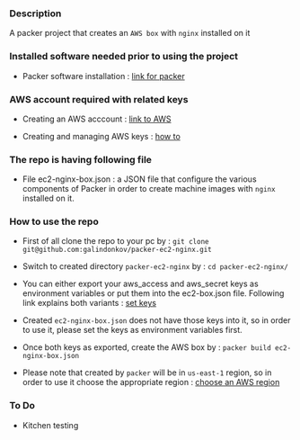 ### Description

A packer project that creates an ```AWS box``` with ```nginx``` installed on it

### Installed software needed prior to using the project

- Packer software installation : [link for packer](https://www.packer.io/intro/getting-started/install.html)

### AWS account required with related keys

- Creating an AWS acccount : [link to AWS](https://docs.aws.amazon.com/AmazonSimpleDB/latest/DeveloperGuide/AboutAWSAccounts.html)

- Creating and managing AWS keys : [how to](https://docs.aws.amazon.com/IAM/latest/UserGuide/id_credentials_access-keys.html)

### The repo is having following file

- File ec2-nginx-box.json : a JSON file that configure the various components of Packer in order to create machine images 
with ```nginx``` installed on it.

### How to use the repo

- First of all clone the repo to your pc by : ```git clone git@github.com:galindonkov/packer-ec2-nginx.git```

- Switch to created directory ```packer-ec2-nginx``` by : ```cd packer-ec2-nginx/```

- You can either export your aws_access and aws_secret keys as environment variables or put them into the ec2-box.json file. Following link explains both variants : [set keys](https://www.packer.io/docs/builders/amazon.html#specifying-amazon-credentials)

- Created ```ec2-nginx-box.json``` does not have those keys into it, so in order to use it, please set the keys as environment variables first.

- Once both keys as exported, create the AWS box by : ```packer build ec2-nginx-box.json```

- Please note that created by ```packer``` will be in ```us-east-1``` region, so in order to use it choose the appropriate region :  [choose an AWS region](https://docs.aws.amazon.com/emr/latest/ManagementGuide/emr-plan-region.html)

### To Do

- Kitchen testing
